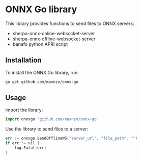 # ONNX Go library
This library provides functions to send files to ONNX servers:
- sherpa-onnx-online-websocket-server
- sherpa-onnx-offline-websocket-server
- banafo python APRI script
## Installation
To install the ONNX Go library, run:
```bash
go get github.com/maxnzv/onnx-go
```
## Usage
Import the library:
```go
import onnxgo "github.com/maxnzv/onnx-go"
```
Use the library to send files to a server:
```go
err := onnxgo.SendOfflineWS("server_url", "file_path", "")
if err != nil {
    log.Fatal(err)
}
```
